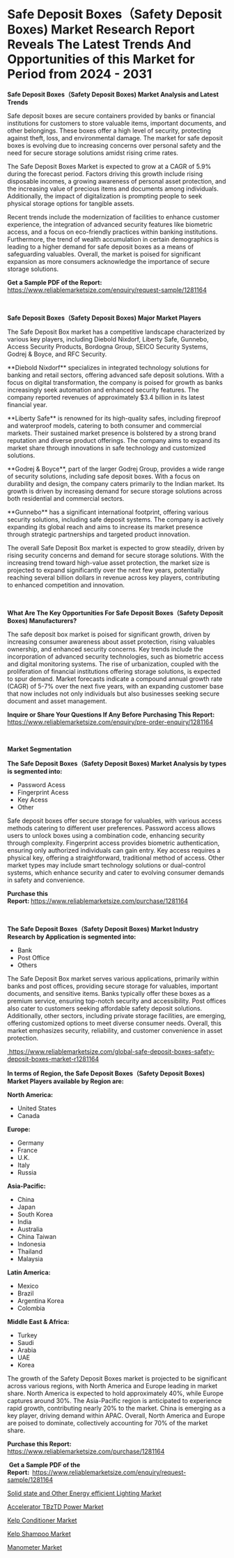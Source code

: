 <p><h1>Safe Deposit Boxes（Safety Deposit Boxes) Market Research Report Reveals The Latest Trends And Opportunities of this Market for Period from 2024 - 2031</h1></p><p><strong>Safe Deposit Boxes（Safety Deposit Boxes) Market Analysis and Latest Trends</strong></p>
<p><p>Safe deposit boxes are secure containers provided by banks or financial institutions for customers to store valuable items, important documents, and other belongings. These boxes offer a high level of security, protecting against theft, loss, and environmental damage. The market for safe deposit boxes is evolving due to increasing concerns over personal safety and the need for secure storage solutions amidst rising crime rates.</p><p>The Safe Deposit Boxes Market is expected to grow at a CAGR of 5.9% during the forecast period. Factors driving this growth include rising disposable incomes, a growing awareness of personal asset protection, and the increasing value of precious items and documents among individuals. Additionally, the impact of digitalization is prompting people to seek physical storage options for tangible assets.</p><p>Recent trends include the modernization of facilities to enhance customer experience, the integration of advanced security features like biometric access, and a focus on eco-friendly practices within banking institutions. Furthermore, the trend of wealth accumulation in certain demographics is leading to a higher demand for safe deposit boxes as a means of safeguarding valuables. Overall, the market is poised for significant expansion as more consumers acknowledge the importance of secure storage solutions.</p></p>
<p><strong>Get a Sample PDF of the Report:&nbsp;</strong> <a href="https://www.reliablemarketsize.com/enquiry/request-sample/1281164?utm_campaign=1404&utm_medium=2&utm_source=Github&utm_content=ia&utm_term=30092024&utm_id=safe-deposit-boxessafety-deposit-boxes">https://www.reliablemarketsize.com/enquiry/request-sample/1281164</a></p>
<p>&nbsp;</p>
<p><strong>Safe Deposit Boxes（Safety Deposit Boxes) Major Market Players</strong></p>
<p><p>The Safe Deposit Box market has a competitive landscape characterized by various key players, including Diebold Nixdorf, Liberty Safe, Gunnebo, Access Security Products, Bordogna Group, SEICO Security Systems, Godrej & Boyce, and RFC Security.</p><p>**Diebold Nixdorf** specializes in integrated technology solutions for banking and retail sectors, offering advanced safe deposit solutions. With a focus on digital transformation, the company is poised for growth as banks increasingly seek automation and enhanced security features. The company reported revenues of approximately $3.4 billion in its latest financial year.</p><p>**Liberty Safe** is renowned for its high-quality safes, including fireproof and waterproof models, catering to both consumer and commercial markets. Their sustained market presence is bolstered by a strong brand reputation and diverse product offerings. The company aims to expand its market share through innovations in safe technology and customized solutions.</p><p>**Godrej & Boyce**, part of the larger Godrej Group, provides a wide range of security solutions, including safe deposit boxes. With a focus on durability and design, the company caters primarily to the Indian market. Its growth is driven by increasing demand for secure storage solutions across both residential and commercial sectors.</p><p>**Gunnebo** has a significant international footprint, offering various security solutions, including safe deposit systems. The company is actively expanding its global reach and aims to increase its market presence through strategic partnerships and targeted product innovation.</p><p>The overall Safe Deposit Box market is expected to grow steadily, driven by rising security concerns and demand for secure storage solutions. With the increasing trend toward high-value asset protection, the market size is projected to expand significantly over the next few years, potentially reaching several billion dollars in revenue across key players, contributing to enhanced competition and innovation.</p></p>
<p>&nbsp;</p>
<p><strong>What Are The Key Opportunities For Safe Deposit Boxes（Safety Deposit Boxes) Manufacturers?</strong></p>
<p><p>The safe deposit box market is poised for significant growth, driven by increasing consumer awareness about asset protection, rising valuables ownership, and enhanced security concerns. Key trends include the incorporation of advanced security technologies, such as biometric access and digital monitoring systems. The rise of urbanization, coupled with the proliferation of financial institutions offering storage solutions, is expected to spur demand. Market forecasts indicate a compound annual growth rate (CAGR) of 5-7% over the next five years, with an expanding customer base that now includes not only individuals but also businesses seeking secure document and asset management.</p></p>
<p><strong>Inquire or Share Your Questions If Any Before Purchasing This Report:</strong> <a href="https://www.reliablemarketsize.com/enquiry/pre-order-enquiry/1281164?utm_campaign=1404&utm_medium=2&utm_source=Github&utm_content=ia&utm_term=30092024&utm_id=safe-deposit-boxessafety-deposit-boxes">https://www.reliablemarketsize.com/enquiry/pre-order-enquiry/1281164</a></p>
<p>&nbsp;</p>
<p><strong>Market Segmentation</strong></p>
<p><strong>The Safe Deposit Boxes（Safety Deposit Boxes) Market Analysis by types is segmented into:</strong></p>
<p><ul><li>Password Acess</li><li>Fingerprint Acess</li><li>Key Acess</li><li>Other</li></ul></p>
<p><p>Safe deposit boxes offer secure storage for valuables, with various access methods catering to different user preferences. Password access allows users to unlock boxes using a combination code, enhancing security through complexity. Fingerprint access provides biometric authentication, ensuring only authorized individuals can gain entry. Key access requires a physical key, offering a straightforward, traditional method of access. Other market types may include smart technology solutions or dual-control systems, which enhance security and cater to evolving consumer demands in safety and convenience.</p></p>
<p><strong>Purchase this Report:&nbsp;</strong><a href="https://www.reliablemarketsize.com/purchase/1281164?utm_campaign=1404&utm_medium=2&utm_source=Github&utm_content=ia&utm_term=30092024&utm_id=safe-deposit-boxessafety-deposit-boxes">https://www.reliablemarketsize.com/purchase/1281164</a></p>
<p>&nbsp;</p>
<p><strong>The Safe Deposit Boxes（Safety Deposit Boxes) Market Industry Research by Application is segmented into:</strong></p>
<p><ul><li>Bank</li><li>Post Office</li><li>Others</li></ul></p>
<p><p>The Safe Deposit Box market serves various applications, primarily within banks and post offices, providing secure storage for valuables, important documents, and sensitive items. Banks typically offer these boxes as a premium service, ensuring top-notch security and accessibility. Post offices also cater to customers seeking affordable safety deposit solutions. Additionally, other sectors, including private storage facilities, are emerging, offering customized options to meet diverse consumer needs. Overall, this market emphasizes security, reliability, and customer convenience in asset protection.</p></p>
<p><a href="https://www.reliablemarketsize.com/global-safe-deposit-boxes-safety-deposit-boxes-market-r1281164?utm_campaign=1404&utm_medium=2&utm_source=Github&utm_content=ia&utm_term=30092024&utm_id=safe-deposit-boxessafety-deposit-boxes">&nbsp;https://www.reliablemarketsize.com/global-safe-deposit-boxes-safety-deposit-boxes-market-r1281164</a></p>
<p><strong>In terms of Region, the Safe Deposit Boxes（Safety Deposit Boxes) Market Players available by Region are:</strong></p>
<p>
    <p> <strong> North America: </strong>
        <ul>
            <li>United States</li>
            <li>Canada</li>
        </ul>
        </p> 
    <p> <strong> Europe: </strong>
        <ul>
            <li>Germany</li>
            <li>France</li>
            <li>U.K.</li>
            <li>Italy</li>
            <li>Russia</li>
        </ul>
        </p> 
    <p> <strong> Asia-Pacific: </strong>
        <ul>
            <li>China</li>
            <li>Japan</li>
            <li>South Korea</li>
            <li>India</li>
            <li>Australia</li>
            <li>China Taiwan</li>
            <li>Indonesia</li>
            <li>Thailand</li>
            <li>Malaysia</li>
        </ul>
        </p> 
    <p> <strong> Latin America: </strong>
        <ul>
            <li>Mexico</li>
            <li>Brazil</li>
            <li>Argentina Korea</li>
            <li>Colombia</li>
        </ul>
        </p> 
    <p> <strong> Middle East & Africa: </strong>
        <ul>
            <li>Turkey</li>
            <li>Saudi</li>
            <li>Arabia</li>
            <li>UAE</li>
            <li>Korea</li>
        </ul>
    </p>
    </p>
<p><p>The growth of the Safety Deposit Boxes market is projected to be significant across various regions, with North America and Europe leading in market share. North America is expected to hold approximately 40%, while Europe captures around 30%. The Asia-Pacific region is anticipated to experience rapid growth, contributing nearly 20% to the market. China is emerging as a key player, driving demand within APAC. Overall, North America and Europe are poised to dominate, collectively accounting for 70% of the market share.</p></p>
<p><strong>Purchase this Report: </strong><a href="https://www.reliablemarketsize.com/purchase/1281164?utm_campaign=1404&utm_medium=2&utm_source=Github&utm_content=ia&utm_term=30092024&utm_id=safe-deposit-boxessafety-deposit-boxes">https://www.reliablemarketsize.com/purchase/1281164</a></p>
<p>&nbsp;<strong>Get a Sample PDF of the Report:&nbsp;&nbsp;</strong><a href="https://www.reliablemarketsize.com/enquiry/request-sample/1281164?utm_campaign=1404&utm_medium=2&utm_source=Github&utm_content=ia&utm_term=30092024&utm_id=safe-deposit-boxessafety-deposit-boxes">https://www.reliablemarketsize.com/enquiry/request-sample/1281164</a></p>
<p><strong></strong></p>
<p><p><a href="https://issuu.com/reportprime-2/docs/solid-state-and-other-energy-effici_fa5ce53be4b824?utm_campaign=1404&utm_medium=2&utm_source=Github&utm_content=ia&utm_term=30092024&utm_id=safe-deposit-boxessafety-deposit-boxes">Solid state and Other Energy efficient Lighting Market</a></p><p><a href="https://issuu.com/reportprime-2/docs/accelerator-tbztd-power-market-size_6e78b23ac55402?utm_campaign=1404&utm_medium=2&utm_source=Github&utm_content=ia&utm_term=30092024&utm_id=safe-deposit-boxessafety-deposit-boxes">Accelerator TBzTD Power Market</a></p><p><a href="https://www.linkedin.com/pulse/deep-dive-kelp-conditioner-market-itstrends-segmentation-competitive-ovlbc?utm_campaign=1404&utm_medium=2&utm_source=Github&utm_content=ia&utm_term=30092024&utm_id=safe-deposit-boxessafety-deposit-boxes">Kelp Conditioner Market</a></p><p><a href="https://www.linkedin.com/pulse/kelp-shampoo-market-size-share-analysis-growth-trends-forecasts-gmtrc?utm_campaign=1404&utm_medium=2&utm_source=Github&utm_content=ia&utm_term=30092024&utm_id=safe-deposit-boxessafety-deposit-boxes">Kelp Shampoo Market</a></p><p><a href="https://www.linkedin.com/pulse/global-manometer-market-product-type-application-region-companies-yo4ge?utm_campaign=1404&utm_medium=2&utm_source=Github&utm_content=ia&utm_term=30092024&utm_id=safe-deposit-boxessafety-deposit-boxes">Manometer Market</a></p></p>
